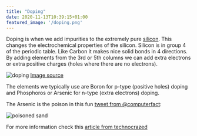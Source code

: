 ```yaml
---
title: "Doping"
date: 2020-11-13T10:39:15+01:00
featured_image: '/doping.png'
---
```


Doping is when we add impurities to the extremely pure [silicon](/terminology/wafer). This changes the electrochemical properties of the silicon.
Silicon is in group 4 of the periodic table. Like Carbon it makes nice solid bonds in 4 directions. By adding elements from the 3rd or 5th columns we can add extra electrons or extra positive charges (holes where there are no electrons).

![doping](/doping.png)
[Image source](https://www.technocrazed.com/2-5-electrons-and-u201cholesu2019u2019)

The elements we typically use are Boron for p-type (positive holes) doping and Phosphoros or Arsenic for n-type (extra electrons) doping.

The Arsenic is the poison in this fun [tweet from @computerfact](https://twitter.com/computerfact/status/722931893256065024):

![poisoned sand](/poisoned-sand.png)

For more information check this [article from technocrazed](https://www.technocrazed.com/2-5-electrons-and-u201cholesu2019u2019)
